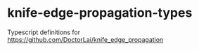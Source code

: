 # knife-edge-propagation-types
Typescript definitions for https://github.com/DoctorLai/knife_edge_propagation
